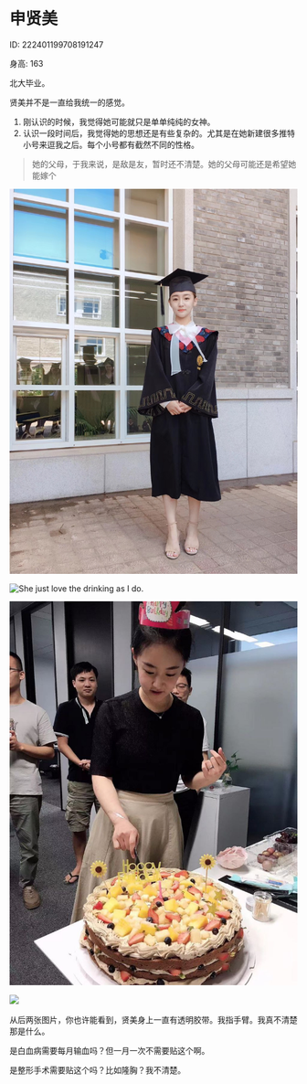 # 申贤美

ID: 222401199708191247

身高: 163

北大毕业。

贤美并不是一直给我统一的感觉。

1. 刚认识的时候，我觉得她可能就只是单单纯纯的女神。
2. 认识一段时间后，我觉得她的思想还是有些复杂的。尤其是在她新建很多推特小号来逗我之后。每个小号都有截然不同的性格。

> 她的父母，于我来说，是敌是友，暂时还不清楚。她的父母可能还是希望她能嫁个

![](<../../.gitbook/assets/image (13).png>)

![She just love the drinking as I do.](<../../.gitbook/assets/image (6).png>)

![](<../../.gitbook/assets/image (11).png>)

![](<../../.gitbook/assets/image (4).png>)

从后两张图片，你也许能看到，贤美身上一直有透明胶带。我指手臂。我真不清楚那是什么。

是白血病需要每月输血吗？但一月一次不需要贴这个啊。

是整形手术需要贴这个吗？比如隆胸？我不清楚。

